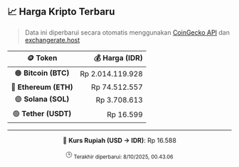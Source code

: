 

<!-- HARGA_KRIPTO -->
## 📈 Harga Kripto Terbaru

> Data ini diperbarui secara otomatis menggunakan [CoinGecko API](https://www.coingecko.com/) dan [exchangerate.host](https://exchangerate.host/)

<div align="center">

| 🪙 Token | 💰 Harga (IDR) |
|:------:|---------------:|
| 🟠 **Bitcoin (BTC)**   | Rp 2.014.119.928 |
| 🔵 **Ethereum (ETH)**  | Rp 74.512.557 |
| 🟣 **Solana (SOL)**    | Rp 3.708.613 |
| 🟢 **Tether (USDT)**   | Rp 16.599 |

---

💱 **Kurs Rupiah (USD → IDR)**: Rp 16.588

🕒 <sub>Terakhir diperbarui: 8/10/2025, 00.43.06</sub>

</div>
<!-- /HARGA_KRIPTO -->